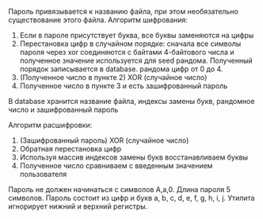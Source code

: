Пароль привязывается к названию файла, при этом необязательно существование этого файла.
Алгоритм шифрования: 
1. Если в пароле присутствует буква, все буквы заменяются на цифры
2. Перестановка цифр в случайном порядке: сначала все символы пароля через xor соединяются с байтами 4-байтового числа
и полученное значение используется для seed рандома. Полученный порядок записывается в database. 
рандома цифр от 0 до 4. 
3. (Полученное число в пункте 2) XOR (случайное число)
4. Полученное число в пункте 3 и есть зашифрованный пароль

В database хранится название файла, индексы замены букв, рандомное число и зашифрованный пароль

Алгоритм расшифровки: 
1. (Зашифрованный пароль) XOR (случайное число)
2. Обратная перестановка цифр
3. Используя массив индексов замены букв восстанавливаем буквы
4. Полученное число сравниваем с введенным значением пользователя

Пароль не должен начинаться с символов A,a,0. Длина пароля 5 символов. Пароль состоит из цифр и букв a, b, c, d, e, f, g, h, i, j.
Утилита игнорирует нижний и верхний регистры.